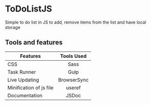 # ToDoListJS
Simple to do list in JS to add, remove items from the list and have local storage

## Tools and features


| Features        | Tools Used  |
| ------------- |:-------------:|
| CSS      | Sass |
| Task Runner      | Gulp |
| Live Updating      | BrowserSync      |
| Minification of js file | useref     |
| Documentation | JSDoc     |

